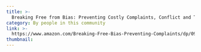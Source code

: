 ```yaml
---
title: >-
  Breaking Free from Bias: Preventing Costly Complaints, Conflict and Talent Loss
category: By people in this community
link: >-
  https://www.amazon.com/Breaking-Free-Bias-Preventing-Complaints/dp/0970512201
thumbnail: 
---
```

